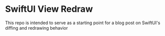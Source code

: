 # SwiftUI View Redraw

This repo is intended to serve as a starting point for a blog post on SwiftUI's diffing and redrawing behavior
